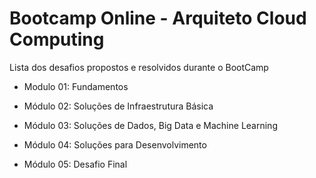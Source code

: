 # Bootcamp Online - Arquiteto Cloud Computing

Lista dos desafios propostos e resolvidos durante o BootCamp

- Modulo 01: Fundamentos

- Módulo 02: Soluções de Infraestrutura Básica

- Módulo 03: Soluções de Dados, Big Data e Machine Learning

- Módulo 04: Soluções para Desenvolvimento

- Módulo 05: Desafio Final
